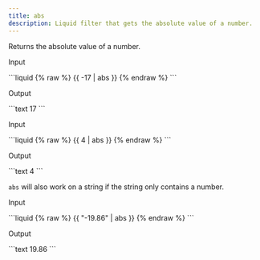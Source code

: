 ```yaml
---
title: abs
description: Liquid filter that gets the absolute value of a number.
---
```


Returns the absolute value of a number.

<p class="code-label">Input</p>
```liquid
{% raw %}
{{ -17 | abs }}
{% endraw %}
```

<p class="code-label">Output</p>
```text
17
```

<p class="code-label">Input</p>
```liquid
{% raw %}
{{ 4 | abs }}
{% endraw %}
```

<p class="code-label">Output</p>
```text
4
```

`abs` will also work on a string if the string only contains a number.

<p class="code-label">Input</p>
```liquid
{% raw %}
{{ "-19.86" | abs }}
{% endraw %}
```

<p class="code-label">Output</p>
```text
19.86
```


